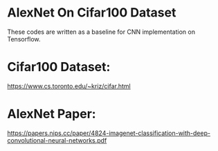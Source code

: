 # AlexNet On Cifar100 Dataset
These codes are written as a baseline for CNN implementation on Tensorflow.
# Cifar100 Dataset:
https://www.cs.toronto.edu/~kriz/cifar.html
# AlexNet Paper:
https://papers.nips.cc/paper/4824-imagenet-classification-with-deep-convolutional-neural-networks.pdf
